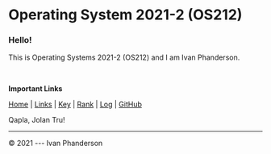 # Operating System 2021-2 (OS212) 

### Hello!

This is Operating Systems 2021-2 (OS212) and I am Ivan Phanderson.  

<br/>

**Important Links**

[Home](.) | [Links][Li] | [Key][K] | [Rank][R] | [Log][L] | [GitHub][G]  <br>

Qapla, Jolan Tru!

---

© 2021 --- Ivan Phanderson

[K]: <TXT/mypubkey.txt>
[R]: <TXT/myrank.txt>
[L]: <TXT/mylog.txt>
[G]: <https://github.com/ivanphanderson/os212>
[Li]: <LINKS>
